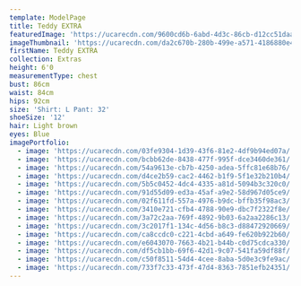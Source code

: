 ```yaml
---
template: ModelPage
title: Teddy EXTRA
featuredImage: 'https://ucarecdn.com/9600cd6b-6abd-4d3c-86cb-d12cc51daada/'
imageThumbnail: 'https://ucarecdn.com/da2c670b-280b-499e-a571-4186880e4fac/'
firstName: Teddy EXTRA
collection: Extras
height: 6'0
measurementType: chest
bust: 86cm
waist: 84cm
hips: 92cm
size: 'Shirt: L Pant: 32'
shoeSize: '12'
hair: Light brown
eyes: Blue
imagePortfolio:
  - image: 'https://ucarecdn.com/03fe9304-1d39-43f6-81e2-4df9b94ed07a/'
  - image: 'https://ucarecdn.com/bcbb62de-8438-477f-995f-dce3460de361/'
  - image: 'https://ucarecdn.com/54a9613e-cb7b-4250-adea-5ffc81e68b76/'
  - image: 'https://ucarecdn.com/d4ce2b59-cac2-4462-b1f9-5f1e32b210b4/'
  - image: 'https://ucarecdn.com/5b5c0452-4dc4-4335-a81d-5094b3c320c0/'
  - image: 'https://ucarecdn.com/91d55d09-ed3a-45af-a9e2-58d967d05ce9/'
  - image: 'https://ucarecdn.com/02f611fd-557a-4976-b9dc-bffb35f98ac3/'
  - image: 'https://ucarecdn.com/3410e721-cfb4-4788-90e9-dbc7f2322f8e/'
  - image: 'https://ucarecdn.com/3a72c2aa-769f-4892-9b03-6a2aa2286c13/'
  - image: 'https://ucarecdn.com/3c2017f1-134c-4d56-b8c3-d88472920669/'
  - image: 'https://ucarecdn.com/ca8ccdc0-c221-4cbd-a649-fe620b922b60/'
  - image: 'https://ucarecdn.com/e6043070-7663-4b21-b44b-c0d75cdca330/'
  - image: 'https://ucarecdn.com/df5cb1bb-69f6-42d1-9c07-541fa59df88f/'
  - image: 'https://ucarecdn.com/c50f8511-54d4-4cee-8aba-5d0e3c9fe9ac/'
  - image: 'https://ucarecdn.com/733f7c33-473f-47d4-8363-7851efb24351/'
---
```


